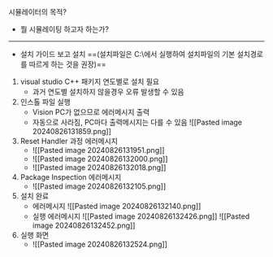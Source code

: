 시뮬레이터의 목적?
- 뭘 시뮬레이팅 하고자 하는가?
---
- 설치 가이드 보고 설치 ==(설치파일은 C:\\에서 실행하여 설치파일의 기본 설치경로를 따르게 하는 것을 권장)==
1. visual studio C++ 패키지 연도별로 설치 필요
	- 과거 연도별 설치하지 않을경우 오류 발생할 수 있음
2. 인스톨 파일 실행
	- Vision PC가 없으므로 에러메시지 출력
	- 자동으로 사라짐, PC마다 출력메시지는 다를 수 있음
	  ![[Pasted image 20240826131859.png]]
3. Reset Handler 과정 에러메시지
	- ![[Pasted image 20240826131951.png]]
	- ![[Pasted image 20240826132000.png]]
	- ![[Pasted image 20240826132018.png]]
4. Package Inspection 에러메시지
	- ![[Pasted image 20240826132105.png]]
5. 설치 완료
	- 에러메시지
	  ![[Pasted image 20240826132140.png]]
	- 실행 에러메시지
	  ![[Pasted image 20240826132426.png]]
	  ![[Pasted image 20240826132452.png]]
6. 실행 화면
	- ![[Pasted image 20240826132524.png]]